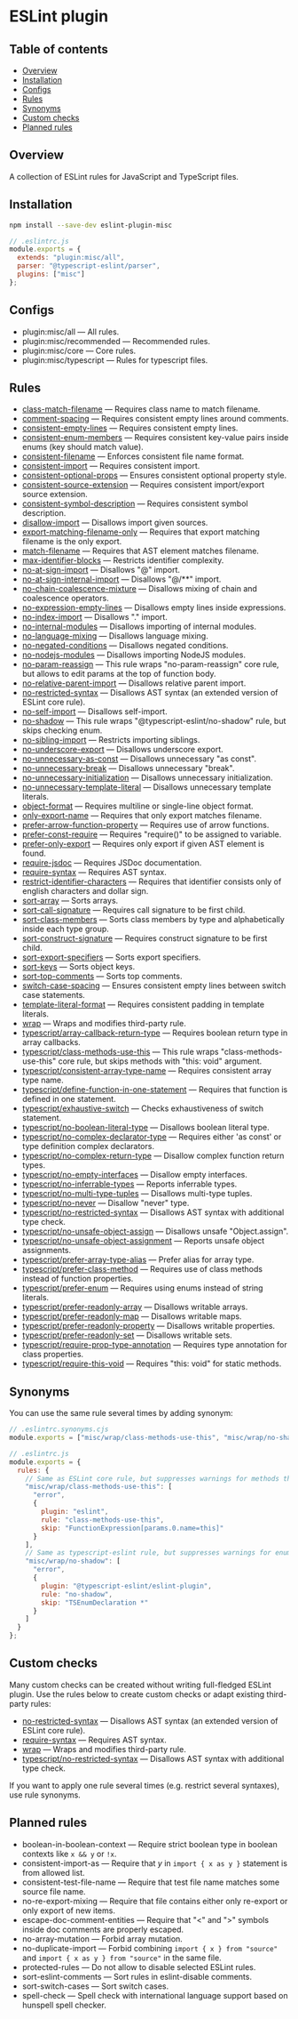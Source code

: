 # ESLint plugin

## Table of contents

- [Overview](#overview)
- [Installation](#installation)
- [Configs](#configs)
- [Rules](#rules)
- [Synonyms](#synonyms)
- [Custom checks](#custom-checks)
- [Planned rules](#planned-rules)

## Overview

A collection of ESLint rules for JavaScript and TypeScript files.

## Installation

```sh
npm install --save-dev eslint-plugin-misc
```

```js
// .eslintrc.js
module.exports = {
  extends: "plugin:misc/all",
  parser: "@typescript-eslint/parser",
  plugins: ["misc"]
};
```

## Configs

- plugin:misc/all &mdash; All rules.
- plugin:misc/recommended &mdash; Recommended rules.
- plugin:misc/core &mdash; Core rules.
- plugin:misc/typescript &mdash; Rules for typescript files.

## Rules

- [class-match-filename](https://iliubinskii.github.io/eslint-plugin-misc/class-match-filename.html) &mdash; Requires class name to match filename.
- [comment-spacing](https://iliubinskii.github.io/eslint-plugin-misc/comment-spacing.html) &mdash; Requires consistent empty lines around comments.
- [consistent-empty-lines](https://iliubinskii.github.io/eslint-plugin-misc/consistent-empty-lines.html) &mdash; Requires consistent empty lines.
- [consistent-enum-members](https://iliubinskii.github.io/eslint-plugin-misc/consistent-enum-members.html) &mdash; Requires consistent key-value pairs inside enums (key should match value).
- [consistent-filename](https://iliubinskii.github.io/eslint-plugin-misc/consistent-filename.html) &mdash; Enforces consistent file name format.
- [consistent-import](https://iliubinskii.github.io/eslint-plugin-misc/consistent-import.html) &mdash; Requires consistent import.
- [consistent-optional-props](https://iliubinskii.github.io/eslint-plugin-misc/consistent-optional-props.html) &mdash; Ensures consistent optional property style.
- [consistent-source-extension](https://iliubinskii.github.io/eslint-plugin-misc/consistent-source-extension.html) &mdash; Requires consistent import/export source extension.
- [consistent-symbol-description](https://iliubinskii.github.io/eslint-plugin-misc/consistent-symbol-description.html) &mdash; Requires consistent symbol description.
- [disallow-import](https://iliubinskii.github.io/eslint-plugin-misc/disallow-import.html) &mdash; Disallows import given sources.
- [export-matching-filename-only](https://iliubinskii.github.io/eslint-plugin-misc/export-matching-filename-only.html) &mdash; Requires that export matching filename is the only export.
- [match-filename](https://iliubinskii.github.io/eslint-plugin-misc/match-filename.html) &mdash; Requires that AST element matches filename.
- [max-identifier-blocks](https://iliubinskii.github.io/eslint-plugin-misc/max-identifier-blocks.html) &mdash; Restricts identifier complexity.
- [no-at-sign-import](https://iliubinskii.github.io/eslint-plugin-misc/no-at-sign-import.html) &mdash; Disallows "@" import.
- [no-at-sign-internal-import](https://iliubinskii.github.io/eslint-plugin-misc/no-at-sign-internal-import.html) &mdash; Disallows "@/**" import.
- [no-chain-coalescence-mixture](https://iliubinskii.github.io/eslint-plugin-misc/no-chain-coalescence-mixture.html) &mdash; Disallows mixing of chain and coalescence operators.
- [no-expression-empty-lines](https://iliubinskii.github.io/eslint-plugin-misc/no-expression-empty-lines.html) &mdash; Disallows empty lines inside expressions.
- [no-index-import](https://iliubinskii.github.io/eslint-plugin-misc/no-index-import.html) &mdash; Disallows "." import.
- [no-internal-modules](https://iliubinskii.github.io/eslint-plugin-misc/no-internal-modules.html) &mdash; Disallows importing of internal modules.
- [no-language-mixing](https://iliubinskii.github.io/eslint-plugin-misc/no-language-mixing.html) &mdash; Disallows language mixing.
- [no-negated-conditions](https://iliubinskii.github.io/eslint-plugin-misc/no-negated-conditions.html) &mdash; Disallows negated conditions.
- [no-nodejs-modules](https://iliubinskii.github.io/eslint-plugin-misc/no-nodejs-modules.html) &mdash; Disallows importing NodeJS modules.
- [no-param-reassign](https://iliubinskii.github.io/eslint-plugin-misc/no-param-reassign.html) &mdash; This rule wraps "no-param-reassign" core rule, but allows to edit params at the top of function body.
- [no-relative-parent-import](https://iliubinskii.github.io/eslint-plugin-misc/no-relative-parent-import.html) &mdash; Disallows relative parent import.
- [no-restricted-syntax](https://iliubinskii.github.io/eslint-plugin-misc/no-restricted-syntax.html) &mdash; Disallows AST syntax (an extended version of ESLint core rule).
- [no-self-import](https://iliubinskii.github.io/eslint-plugin-misc/no-self-import.html) &mdash; Disallows self-import.
- [no-shadow](https://iliubinskii.github.io/eslint-plugin-misc/no-shadow.html) &mdash; This rule wraps "@typescript-eslint/no-shadow" rule, but skips checking enum.
- [no-sibling-import](https://iliubinskii.github.io/eslint-plugin-misc/no-sibling-import.html) &mdash; Restricts importing siblings.
- [no-underscore-export](https://iliubinskii.github.io/eslint-plugin-misc/no-underscore-export.html) &mdash; Disallows underscore export.
- [no-unnecessary-as-const](https://iliubinskii.github.io/eslint-plugin-misc/no-unnecessary-as-const.html) &mdash; Disallows unnecessary "as const".
- [no-unnecessary-break](https://iliubinskii.github.io/eslint-plugin-misc/no-unnecessary-break.html) &mdash; Disallows unnecessary "break".
- [no-unnecessary-initialization](https://iliubinskii.github.io/eslint-plugin-misc/no-unnecessary-initialization.html) &mdash; Disallows unnecessary initialization.
- [no-unnecessary-template-literal](https://iliubinskii.github.io/eslint-plugin-misc/no-unnecessary-template-literal.html) &mdash; Disallows unnecessary template literals.
- [object-format](https://iliubinskii.github.io/eslint-plugin-misc/object-format.html) &mdash; Requires multiline or single-line object format.
- [only-export-name](https://iliubinskii.github.io/eslint-plugin-misc/only-export-name.html) &mdash; Requires that only export matches filename.
- [prefer-arrow-function-property](https://iliubinskii.github.io/eslint-plugin-misc/prefer-arrow-function-property.html) &mdash; Requires use of arrow functions.
- [prefer-const-require](https://iliubinskii.github.io/eslint-plugin-misc/prefer-const-require.html) &mdash; Requires "require()" to be assigned to variable.
- [prefer-only-export](https://iliubinskii.github.io/eslint-plugin-misc/prefer-only-export.html) &mdash; Requires only export if given AST element is found.
- [require-jsdoc](https://iliubinskii.github.io/eslint-plugin-misc/require-jsdoc.html) &mdash; Requires JSDoc documentation.
- [require-syntax](https://iliubinskii.github.io/eslint-plugin-misc/require-syntax.html) &mdash; Requires AST syntax.
- [restrict-identifier-characters](https://iliubinskii.github.io/eslint-plugin-misc/restrict-identifier-characters.html) &mdash; Requires that identifier consists only of english characters and dollar sign.
- [sort-array](https://iliubinskii.github.io/eslint-plugin-misc/sort-array.html) &mdash; Sorts arrays.
- [sort-call-signature](https://iliubinskii.github.io/eslint-plugin-misc/sort-call-signature.html) &mdash; Requires call signature to be first child.
- [sort-class-members](https://iliubinskii.github.io/eslint-plugin-misc/sort-class-members.html) &mdash; Sorts class members by type and alphabetically inside each type group.
- [sort-construct-signature](https://iliubinskii.github.io/eslint-plugin-misc/sort-construct-signature.html) &mdash; Requires construct signature to be first child.
- [sort-export-specifiers](https://iliubinskii.github.io/eslint-plugin-misc/sort-export-specifiers.html) &mdash; Sorts export specifiers.
- [sort-keys](https://iliubinskii.github.io/eslint-plugin-misc/sort-keys.html) &mdash; Sorts object keys.
- [sort-top-comments](https://iliubinskii.github.io/eslint-plugin-misc/sort-top-comments.html) &mdash; Sorts top comments.
- [switch-case-spacing](https://iliubinskii.github.io/eslint-plugin-misc/switch-case-spacing.html) &mdash; Ensures consistent empty lines between switch case statements.
- [template-literal-format](https://iliubinskii.github.io/eslint-plugin-misc/template-literal-format.html) &mdash; Requires consistent padding in template literals.
- [wrap](https://iliubinskii.github.io/eslint-plugin-misc/wrap.html) &mdash; Wraps and modifies third-party rule.
- [typescript/array-callback-return-type](https://iliubinskii.github.io/eslint-plugin-misc/typescript/array-callback-return-type.html) &mdash; Requires boolean return type in array callbacks.
- [typescript/class-methods-use-this](https://iliubinskii.github.io/eslint-plugin-misc/typescript/class-methods-use-this.html) &mdash; This rule wraps "class-methods-use-this" core rule, but skips methods with "this: void" argument.
- [typescript/consistent-array-type-name](https://iliubinskii.github.io/eslint-plugin-misc/typescript/consistent-array-type-name.html) &mdash; Requires consistent array type name.
- [typescript/define-function-in-one-statement](https://iliubinskii.github.io/eslint-plugin-misc/typescript/define-function-in-one-statement.html) &mdash; Requires that function is defined in one statement.
- [typescript/exhaustive-switch](https://iliubinskii.github.io/eslint-plugin-misc/typescript/exhaustive-switch.html) &mdash; Checks exhaustiveness of switch statement.
- [typescript/no-boolean-literal-type](https://iliubinskii.github.io/eslint-plugin-misc/typescript/no-boolean-literal-type.html) &mdash; Disallows boolean literal type.
- [typescript/no-complex-declarator-type](https://iliubinskii.github.io/eslint-plugin-misc/typescript/no-complex-declarator-type.html) &mdash; Requires either 'as const' or type definition complex declarators.
- [typescript/no-complex-return-type](https://iliubinskii.github.io/eslint-plugin-misc/typescript/no-complex-return-type.html) &mdash; Disallow complex function return types.
- [typescript/no-empty-interfaces](https://iliubinskii.github.io/eslint-plugin-misc/typescript/no-empty-interfaces.html) &mdash; Disallow empty interfaces.
- [typescript/no-inferrable-types](https://iliubinskii.github.io/eslint-plugin-misc/typescript/no-inferrable-types.html) &mdash; Reports inferrable types.
- [typescript/no-multi-type-tuples](https://iliubinskii.github.io/eslint-plugin-misc/typescript/no-multi-type-tuples.html) &mdash; Disallows multi-type tuples.
- [typescript/no-never](https://iliubinskii.github.io/eslint-plugin-misc/typescript/no-never.html) &mdash; Disallow "never" type.
- [typescript/no-restricted-syntax](https://iliubinskii.github.io/eslint-plugin-misc/typescript/no-restricted-syntax.html) &mdash; Disallows AST syntax with additional type check.
- [typescript/no-unsafe-object-assign](https://iliubinskii.github.io/eslint-plugin-misc/typescript/no-unsafe-object-assign.html) &mdash; Disallows unsafe "Object.assign".
- [typescript/no-unsafe-object-assignment](https://iliubinskii.github.io/eslint-plugin-misc/typescript/no-unsafe-object-assignment.html) &mdash; Reports unsafe object assignments.
- [typescript/prefer-array-type-alias](https://iliubinskii.github.io/eslint-plugin-misc/typescript/prefer-array-type-alias.html) &mdash; Prefer alias for array type.
- [typescript/prefer-class-method](https://iliubinskii.github.io/eslint-plugin-misc/typescript/prefer-class-method.html) &mdash; Requires use of class methods instead of function properties.
- [typescript/prefer-enum](https://iliubinskii.github.io/eslint-plugin-misc/typescript/prefer-enum.html) &mdash; Requires using enums instead of string literals.
- [typescript/prefer-readonly-array](https://iliubinskii.github.io/eslint-plugin-misc/typescript/prefer-readonly-array.html) &mdash; Disallows writable arrays.
- [typescript/prefer-readonly-map](https://iliubinskii.github.io/eslint-plugin-misc/typescript/prefer-readonly-map.html) &mdash; Disallows writable maps.
- [typescript/prefer-readonly-property](https://iliubinskii.github.io/eslint-plugin-misc/typescript/prefer-readonly-property.html) &mdash; Disallows writable properties.
- [typescript/prefer-readonly-set](https://iliubinskii.github.io/eslint-plugin-misc/typescript/prefer-readonly-set.html) &mdash; Disallows writable sets.
- [typescript/require-prop-type-annotation](https://iliubinskii.github.io/eslint-plugin-misc/typescript/require-prop-type-annotation.html) &mdash; Requires type annotation for class properties.
- [typescript/require-this-void](https://iliubinskii.github.io/eslint-plugin-misc/typescript/require-this-void.html) &mdash; Requires "this: void" for static methods.

## Synonyms

You can use the same rule several times by adding synonym:

```js
// .eslintrc.synonyms.cjs
module.exports = ["misc/wrap/class-methods-use-this", "misc/wrap/no-shadow"];

// .eslintrc.js
module.exports = {
  rules: {
    // Same as ESLint core rule, but suppresses warnings for methods that have "this" parameter.
    "misc/wrap/class-methods-use-this": [
      "error",
      {
        plugin: "eslint",
        rule: "class-methods-use-this",
        skip: "FunctionExpression[params.0.name=this]"
      }
    ],
    // Same as typescript-eslint rule, but suppresses warnings for enums.
    "misc/wrap/no-shadow": [
      "error",
      {
        plugin: "@typescript-eslint/eslint-plugin",
        rule: "no-shadow",
        skip: "TSEnumDeclaration *"
      }
    ]
  }
};
```

## Custom checks

Many custom checks can be created without writing full-fledged ESLint plugin.
Use the rules below to create custom checks or adapt existing third-party rules:

- [no-restricted-syntax](https://iliubinskii.github.io/eslint-plugin-misc/no-restricted-syntax.html) &mdash; Disallows AST syntax (an extended version of ESLint core rule).
- [require-syntax](https://iliubinskii.github.io/eslint-plugin-misc/require-syntax.html) &mdash; Requires AST syntax.
- [wrap](https://iliubinskii.github.io/eslint-plugin-misc/wrap.html) &mdash; Wraps and modifies third-party rule.
- [typescript/no-restricted-syntax](https://iliubinskii.github.io/eslint-plugin-misc/typescript/no-restricted-syntax.html) &mdash; Disallows AST syntax with additional type check.

If you want to apply one rule several times (e.g. restrict several syntaxes), use rule synonyms.

## Planned rules

- boolean-in-boolean-context &mdash; Require strict boolean type in boolean contexts like `x && y` or `!x`.
- consistent-import-as &mdash; Require that _y_ in `import { x as y }` statement is from allowed list.
- consistent-test-file-name &mdash; Require that test file name matches some source file name.
- no-re-export-mixing &mdash; Require that file contains either only re-export or only export of new items.
- escape-doc-comment-entities &mdash; Require that "\<" and "\>" symbols inside doc comments are properly escaped.
- no-array-mutation &mdash; Forbid array mutation.
- no-duplicate-import &mdash; Forbid combining `import { x } from "source"` and `import { x as y } from "source"` in the same file.
- protected-rules &mdash; Do not allow to disable selected ESLint rules.
- sort-eslint-comments &mdash; Sort rules in eslint-disable comments.
- sort-switch-cases &mdash; Sort switch cases.
- spell-check &mdash; Spell check with international language support based on hunspell spell checker.
